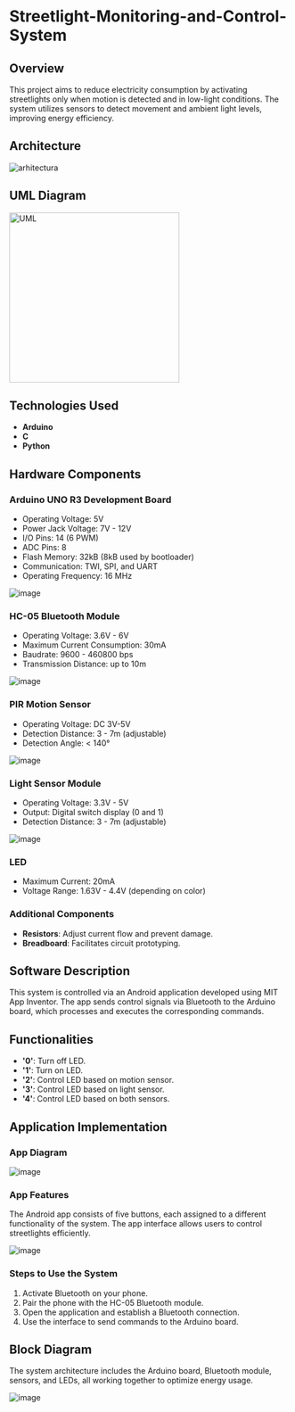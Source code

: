 # Streetlight-Monitoring-and-Control-System

## Overview

This project aims to reduce electricity consumption by activating streetlights only when motion is detected and in low-light conditions. The system utilizes sensors to detect movement and ambient light levels, improving energy efficiency.

## Architecture
![arhitectura](https://github.com/user-attachments/assets/e670d7d7-03ff-4c9b-a600-7893052f7634)

## UML Diagram

<img width="305" alt="UML" src="https://github.com/user-attachments/assets/e2f1a7f2-0224-40b1-91dd-639c32349c1d" />

## Technologies Used

- **Arduino**
- **C**
- **Python**

## Hardware Components

### Arduino UNO R3 Development Board

- Operating Voltage: 5V
- Power Jack Voltage: 7V - 12V
- I/O Pins: 14 (6 PWM)
- ADC Pins: 8
- Flash Memory: 32kB (8kB used by bootloader)
- Communication: TWI, SPI, and UART
- Operating Frequency: 16 MHz

![image](https://github.com/user-attachments/assets/c38f8f2d-f184-4c17-bb4c-5689a0ccc812)

### HC-05 Bluetooth Module

- Operating Voltage: 3.6V - 6V
- Maximum Current Consumption: 30mA
- Baudrate: 9600 - 460800 bps
- Transmission Distance: up to 10m
  
![image](https://github.com/user-attachments/assets/8c76ecc5-4c12-410e-9c76-09642a369550)

### PIR Motion Sensor

- Operating Voltage: DC 3V-5V
- Detection Distance: 3 - 7m (adjustable)
- Detection Angle: < 140°

![image](https://github.com/user-attachments/assets/fc9698db-60b8-494c-ad1a-70bcf9717e95)

### Light Sensor Module

- Operating Voltage: 3.3V - 5V
- Output: Digital switch display (0 and 1)
- Detection Distance: 3 - 7m (adjustable)
  
![image](https://github.com/user-attachments/assets/7624bc70-3c15-451e-abf2-4b1b71f4076d)

### LED

- Maximum Current: 20mA
- Voltage Range: 1.63V - 4.4V (depending on color)

### Additional Components

- **Resistors**: Adjust current flow and prevent damage.
- **Breadboard**: Facilitates circuit prototyping.

## Software Description

This system is controlled via an Android application developed using MIT App Inventor. The app sends control signals via Bluetooth to the Arduino board, which processes and executes the corresponding commands.

## Functionalities

- **'0'**: Turn off LED.
- **'1'**: Turn on LED.
- **'2'**: Control LED based on motion sensor.
- **'3'**: Control LED based on light sensor.
- **'4'**: Control LED based on both sensors.

## Application Implementation

### App Diagram 

![image](https://github.com/user-attachments/assets/320290fd-902c-4b34-8619-a5aa4e32a4b7)

### App Features

The Android app consists of five buttons, each assigned to a different functionality of the system. The app interface allows users to control streetlights efficiently.

![image](https://github.com/user-attachments/assets/9d26fff6-f2aa-49aa-b7ce-84a45190059b)

### Steps to Use the System

1. Activate Bluetooth on your phone.
2. Pair the phone with the HC-05 Bluetooth module.
3. Open the application and establish a Bluetooth connection.
4. Use the interface to send commands to the Arduino board.

## Block Diagram

The system architecture includes the Arduino board, Bluetooth module, sensors, and LEDs, all working together to optimize energy usage.

![image](https://github.com/user-attachments/assets/25f1e16d-dd52-41d2-9ace-aa8a7a263962)
